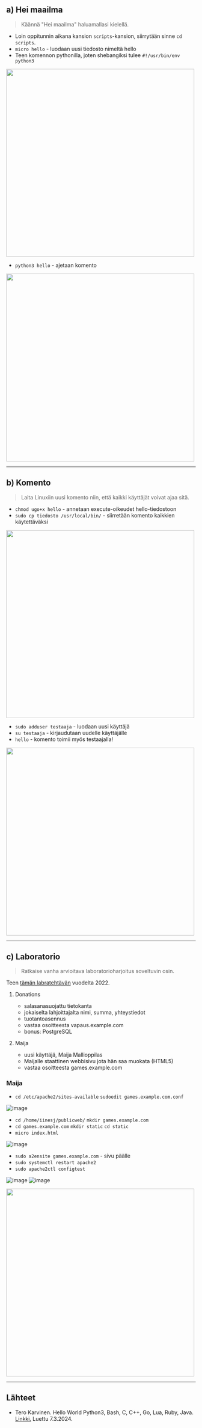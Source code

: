 ## a) Hei maailma
>  Käännä "Hei maailma" haluamallasi kielellä.

- Loin oppitunnin aikana kansion `scripts`-kansion, siirrytään sinne `cd scripts`.
- `micro hello` - luodaan uusi tiedosto nimeltä hello
- Teen komennon pythonilla, joten shebangiksi tulee `#!/usr/bin/env python3`

<img src="https://github.com/iines-j/linux-repo/assets/148907657/06a7e334-7acc-4205-b7ab-8310b5a7700c" width="500"></img>

- `python3 hello` - ajetaan komento

<img src="https://github.com/iines-j/linux-repo/assets/148907657/c6b1f782-739e-4a4e-a417-25ce9ab11732" width="500"></img>

____
## b) Komento
>  Laita Linuxiin uusi komento niin, että kaikki käyttäjät voivat ajaa sitä.

- `chmod ugo+x hello` - annetaan execute-oikeudet hello-tiedostoon
- `sudo cp tiedosto /usr/local/bin/` - siirretään komento kaikkien käytettäväksi

<img src="https://github.com/iines-j/linux-repo/assets/148907657/6aa69c32-55bf-45cc-b86c-e455a5db9278" width="500"></img>

- `sudo adduser testaaja` - luodaan uusi käyttäjä
- `su testaaja` - kirjaudutaan uudelle käyttäjälle
- `hello` - komento toimii myös testaajalla!

<img src="https://github.com/iines-j/linux-repo/assets/148907657/2ade18d2-8b26-407e-97a4-7463084b1726" width="500"></img>

____
## c) Laboratorio
> Ratkaise vanha arvioitava laboratorioharjoitus soveltuvin osin.

Teen [tämän labratehtävän](https://terokarvinen.com/2022/linux-palvelimet-final-lab/) vuodelta 2022. 

1. Donations
	- salasanasuojattu tietokanta
	- jokaiselta lahjoittajalta nimi, summa, yhteystiedot
	- tuotantoasennus
	- vastaa osoitteesta vapaus.example.com
	- bonus: PostgreSQL

2. Maija
	- uusi käyttäjä, Maija Mallioppilas
	- Maijalle staattinen webbisivu jota hän saa muokata (HTML5)
	- vastaa osoitteesta games.example.com

### Maija

- `cd /etc/apache2/sites-available` `sudoedit games.example.com.conf`

![image](https://github.com/iines-j/linux-repo/assets/148907657/1ed2c1dc-10a0-492b-939e-9940abfed646)

- `cd /home/iinesj/publicweb/` `mkdir games.example.com`
- `cd games.example.com` `mkdir static` `cd static`
- `micro index.html`

![image](https://github.com/iines-j/linux-repo/assets/148907657/5727f011-4423-44b7-8bf4-7932c8650456)

- `sudo a2ensite games.example.com` - sivu päälle
- `sudo systemctl restart apache2`
- `sudo apache2ctl configtest`

![image](https://github.com/iines-j/linux-repo/assets/148907657/857f203b-83cc-454d-b214-02879af8af86)
![image](https://github.com/iines-j/linux-repo/assets/148907657/506d15d6-430c-4cfa-b116-173e260d1e95)

 


<img src="" width="500"></img>

____
## Lähteet

- Tero Karvinen. Hello World Python3, Bash, C, C++, Go, Lua, Ruby, Java. [Linkki.](https://terokarvinen.com/2018/hello-python3-bash-c-c-go-lua-ruby-java-programming-languages-on-ubuntu-18-04/?fromSearch=hello%20world) Luettu 7.3.2024.
